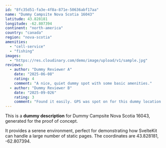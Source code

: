 ```yaml
---
id: "8fc35d51-fa3e-4f8a-871e-50636abf17aa"
name: "Dummy Campsite Nova Scotia 16043"
latitude: 43.828181
longitude: -62.807394
continent: "north-america"
country: "canada"
region: "nova-scotia"
amenities:
  - "cell-service"
  - "fishing"
images:
  - "https://res.cloudinary.com/demo/image/upload/v1/sample.jpg"
reviews:
  - author: "Dummy Reviewer A"
    date: "2025-06-08"
    rating: 4
    comment: "A nice, quiet dummy spot with some basic amenities."
  - author: "Dummy Reviewer B"
    date: "2025-09-026"
    rating: 3
    comment: "Found it easily. GPS was spot on for this dummy location."
---
```


This is a **dummy description** for Dummy Campsite Nova Scotia 16043, generated for the proof of concept.

It provides a serene environment, perfect for demonstrating how SvelteKit can handle a large number of static pages. The coordinates are 43.828181, -62.807394.
